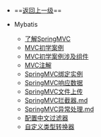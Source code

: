 - ==[返回上一级](backend/SSM/_sidebar.md)==
- Mybatis

  - [了解SpringMVC](backend/SSM/SpringMVC/了解SpringMVC.md)
  - [MVC初学案例](backend/SSM/SpringMVC/MVC初学案例.md)
  - [MVC初学案例涉及组件](backend/SSM/SpringMVC/MVC初学案例涉及组件.md)
  - [MVC注解](backend/SSM/SpringMVC/MVC注解.md)
  - [SpringMVC绑定实例](backend/SSM/SpringMVC/SpringMVC绑定实例.md)
  - [SpringMVC响应数据](backend/SSM/SpringMVC/SpringMVC响应数据.md)
  - [SpringMVC文件上传](backend/SSM/SpringMVC/SpringMVC文件上传.md)
  - [SpringMVC拦截器.md](backend/SSM/SpringMVC/SpringMVC拦截器.md)
  - [SpringMVC异常处理.md](backend/SSM/SpringMVC/SpringMVC异常处理.md)
  - [配置中文过滤器](backend/SSM/SpringMVC/配置中文过滤器.md)
  - [自定义类型转换器](backend/SSM/SpringMVC/自定义类型转换器.md)
  


